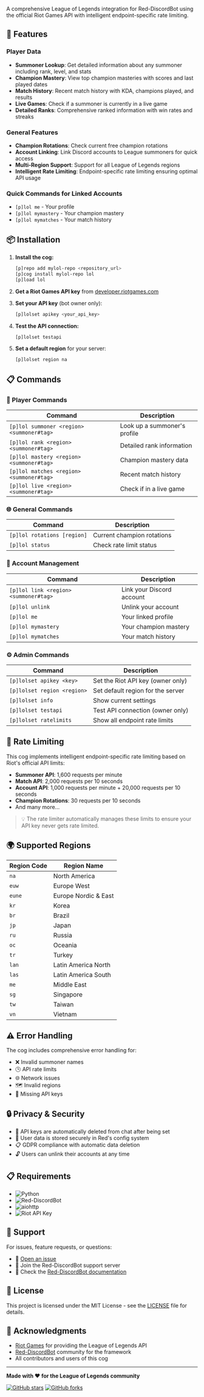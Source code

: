 A comprehensive League of Legends integration for Red-DiscordBot using the official Riot Games API with intelligent endpoint-specific rate limiting.

## 🚀 Features

### Player Data
- **Summoner Lookup**: Get detailed information about any summoner including rank, level, and stats
- **Champion Mastery**: View top champion masteries with scores and last played dates
- **Match History**: Recent match history with KDA, champions played, and results
- **Live Games**: Check if a summoner is currently in a live game
- **Detailed Ranks**: Comprehensive ranked information with win rates and streaks

### General Features
- **Champion Rotations**: Check current free champion rotations
- **Account Linking**: Link Discord accounts to League summoners for quick access
- **Multi-Region Support**: Support for all League of Legends regions
- **Intelligent Rate Limiting**: Endpoint-specific rate limiting ensuring optimal API usage

### Quick Commands for Linked Accounts
- `[p]lol me` - Your profile
- `[p]lol mymastery` - Your champion mastery
- `[p]lol mymatches` - Your match history

## 📦 Installation

1. **Install the cog:**
   ```bash
   [p]repo add mylol-repo <repository_url>
   [p]cog install mylol-repo lol
   [p]load lol
   ```

2. **Get a Riot Games API key** from [developer.riotgames.com](https://developer.riotgames.com/)

3. **Set your API key** (bot owner only):
   ```bash
   [p]lolset apikey <your_api_key>
   ```

4. **Test the API connection:**
   ```bash
   [p]lolset testapi
   ```

5. **Set a default region** for your server:
   ```bash
   [p]lolset region na
   ```

## 📋 Commands

### 👤 Player Commands

| Command | Description |
|---------|-------------|
| `[p]lol summoner <region> <summoner#tag>` | Look up a summoner's profile |
| `[p]lol rank <region> <summoner#tag>` | Detailed rank information |
| `[p]lol mastery <region> <summoner#tag>` | Champion mastery data |
| `[p]lol matches <region> <summoner#tag>` | Recent match history |
| `[p]lol live <region> <summoner#tag>` | Check if in a live game |

### 🌐 General Commands

| Command | Description |
|---------|-------------|
| `[p]lol rotations [region]` | Current champion rotations |
| `[p]lol status` | Check rate limit status |

### 🔗 Account Management

| Command | Description |
|---------|-------------|
| `[p]lol link <region> <summoner#tag>` | Link your Discord account |
| `[p]lol unlink` | Unlink your account |
| `[p]lol me` | Your linked profile |
| `[p]lol mymastery` | Your champion mastery |
| `[p]lol mymatches` | Your match history |

### ⚙️ Admin Commands

| Command | Description |
|---------|-------------|
| `[p]lolset apikey <key>` | Set the Riot API key (owner only) |
| `[p]lolset region <region>` | Set default region for the server |
| `[p]lolset info` | Show current settings |
| `[p]lolset testapi` | Test API connection (owner only) |
| `[p]lolset ratelimits` | Show all endpoint rate limits |

## 🚦 Rate Limiting

This cog implements intelligent endpoint-specific rate limiting based on Riot's official API limits:

- **Summoner API**: 1,600 requests per minute
- **Match API**: 2,000 requests per 10 seconds
- **Account API**: 1,000 requests per minute + 20,000 requests per 10 seconds
- **Champion Rotations**: 30 requests per 10 seconds
- And many more...

> 💡 The rate limiter automatically manages these limits to ensure your API key never gets rate limited.

## 🌍 Supported Regions

| Region Code | Region Name |
|-------------|-------------|
| `na` | North America |
| `euw` | Europe West |
| `eune` | Europe Nordic & East |
| `kr` | Korea |
| `br` | Brazil |
| `jp` | Japan |
| `ru` | Russia |
| `oc` | Oceania |
| `tr` | Turkey |
| `lan` | Latin America North |
| `las` | Latin America South |
| `me` | Middle East |
| `sg` | Singapore |
| `tw` | Taiwan |
| `vn` | Vietnam |

## ⚠️ Error Handling

The cog includes comprehensive error handling for:
- ❌ Invalid summoner names
- 🕒 API rate limits
- 🌐 Network issues
- 🗺️ Invalid regions
- 🔑 Missing API keys

## 🔒 Privacy & Security

- 🔐 API keys are automatically deleted from chat after being set
- 💾 User data is stored securely in Red's config system
- 📋 GDPR compliance with automatic data deletion
- 🔓 Users can unlink their accounts at any time

## 📋 Requirements

- ![Python](https://img.shields.io/badge/Python-3.8+-blue?logo=python)
- ![Red-DiscordBot](https://img.shields.io/badge/Red--DiscordBot-3.5.0+-red)
- ![aiohttp](https://img.shields.io/badge/aiohttp-library-green)
- ![Riot API Key](https://img.shields.io/badge/Riot%20API-Key%20Required-orange)

## 🤝 Support

For issues, feature requests, or questions:
- 🐛 [Open an issue](https://github.com/AfterWorld/ultcogs/issues)
- 💬 Join the Red-DiscordBot support server
- 📖 Check the [Red-DiscordBot documentation](https://docs.discord.red/)

## 📝 License

This project is licensed under the MIT License - see the [LICENSE](LICENSE) file for details.

## 🙏 Acknowledgments

- [Riot Games](https://www.riotgames.com/) for providing the League of Legends API
- [Red-DiscordBot](https://github.com/Cog-Creators/Red-DiscordBot) community for the framework
- All contributors and users of this cog

---

<div align=\"center\">

**Made with ❤️ for the League of Legends community**

[![GitHub stars](https://img.shields.io/github/stars/Afterworld/ultcogs?style=social)](https://github.com/Afterworld/ultcogs/stargazers)
[![GitHub forks](https://img.shields.io/github/forks/Afterworld/ultcogs?style=social)](https://github.com/Afterworld/ultcogs/network/members)
